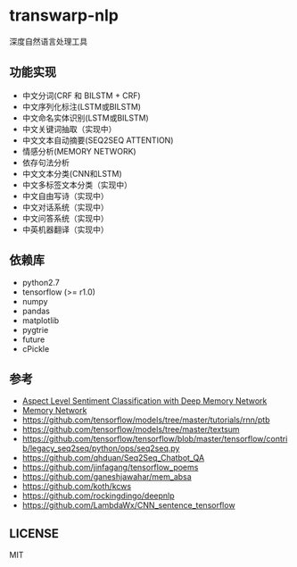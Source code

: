 # transwarp-nlp

深度自然语言处理工具

## 功能实现

- 中文分词(CRF 和 BILSTM + CRF)
- 中文序列化标注(LSTM或BILSTM)
- 中文命名实体识别(LSTM或BILSTM)
- 中文关键词抽取（实现中）
- 中文文本自动摘要(SEQ2SEQ ATTENTION)
- 情感分析(MEMORY NETWORK)
- 依存句法分析
- 中文文本分类(CNN和LSTM)
- 中文多标签文本分类（实现中）
- 中文自由写诗（实现中）
- 中文对话系统（实现中）
- 中文问答系统（实现中）
- 中英机器翻译（实现中）

## 依赖库

* python2.7
* tensorflow (>= r1.0)
* numpy
* pandas
* matplotlib
* pygtrie
* future
* cPickle

## 参考 

* [Aspect Level Sentiment Classification with Deep Memory Network](https://arxiv.org/abs/1605.08900)
* [Memory Network](https://arxiv.org/pdf/1410.3916.pdf)
* https://github.com/tensorflow/models/tree/master/tutorials/rnn/ptb
* https://github.com/tensorflow/models/tree/master/textsum
* https://github.com/tensorflow/tensorflow/blob/master/tensorflow/contrib/legacy_seq2seq/python/ops/seq2seq.py
* https://github.com/qhduan/Seq2Seq_Chatbot_QA
* https://github.com/jinfagang/tensorflow_poems
* https://github.com/ganeshjawahar/mem_absa
* https://github.com/koth/kcws
* https://github.com/rockingdingo/deepnlp
* https://github.com/LambdaWx/CNN_sentence_tensorflow

## LICENSE

MIT
